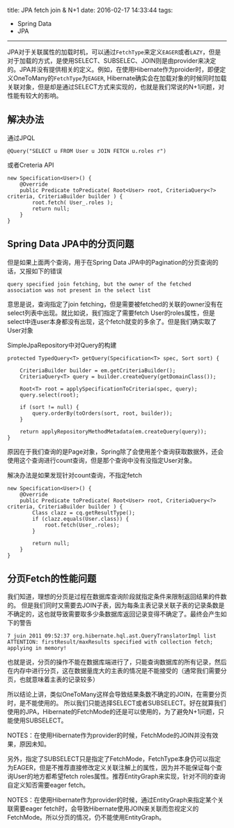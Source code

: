 title: JPA fetch join & N+1
date: 2016-02-17 14:33:44
tags:
- Spring Data
- JPA
---

JPA对于关联属性的加载时机，可以通过`FetchType`来定义`EAGER`或者`LAZY`，但是对于加载的方式，是使用SELECT、SUBSELEC、JOIN则是由provider来决定的。JPA并没有提供相关的定义。例如，在使用Hibernate作为proider时，即便定义OneToMany的`FetchType`为`EAGER`, Hibernate确实会在加载对象的时候同时加载关联对象，但是却是通过SELECT方式来实现的，也就是我们常说的N+1问题，对性能有较大的影响。

<!--more-->

## 解决办法

通过JPQL

```
@Query("SELECT u FROM User u JOIN FETCH u.roles r")
```

或者Creteria API

```
new Specification<User>() {
    @Override
    public Predicate toPredicate( Root<User> root, CriteriaQuery<?> criteria, CriteriaBuilder builder ) {
        root.fetch( User_.roles );
        return null;
    }
}
```

## Spring Data JPA中的分页问题

但是如果上面两个查询，用于在Spring Data JPA中的Pagination的分页查询的话，又报如下的错误

```
query specified join fetching, but the owner of the fetched association was not present in the select list
```

意思是说，查询指定了join fetching，但是需要被fetched的关联的owner没有在select列表中出现。就比如说，我们指定了需要fetch User的roles属性，但是select中连user本身都没有出现，这个fetch就变的多余了。但是我们确实取了User对象

SimpleJpaRepository中对Query的构建

```
protected TypedQuery<T> getQuery(Specification<T> spec, Sort sort) {

	CriteriaBuilder builder = em.getCriteriaBuilder();
	CriteriaQuery<T> query = builder.createQuery(getDomainClass());

	Root<T> root = applySpecificationToCriteria(spec, query);
	query.select(root);

	if (sort != null) {
		query.orderBy(toOrders(sort, root, builder));
	}

	return applyRepositoryMethodMetadata(em.createQuery(query));
}
```

原因在于我们查询的是Page对象，Spring除了会使用差个查询获取数据外，还会使用这个查询进行count查询，但是那个查询中没有没指定User对象。

解决办法是如果发现针对count查询，不指定fetch


```
new Specification<User>() {
    @Override
    public Predicate toPredicate( Root<User> root, CriteriaQuery<?> criteria, CriteriaBuilder builder ) {
    	Class clazz = cq.getResultType();
    	if (clazz.equals(User.class)) {
    		root.fetch(User_.roles);
    	}
        
        return null;
    }
}
```

## 分页Fetch的性能问题

我们知道，理想的分页是过程在数据库查询阶段就指定条件来限制返回结果的件数的。 但是我们同时又需要去JOIN子表，因为每条主表记录关联子表的记录条数是不确定的，这也就导致需要取多少条数据库返回记录变得不确定了。最终会产生如下的警告

```
7 juin 2011 09:52:37 org.hibernate.hql.ast.QueryTranslatorImpl list ATTENTION: firstResult/maxResults specified with collection fetch; applying in memory!
```

也就是说，分页的操作不能在数据库端进行了，只能查询数据库的所有记录，然后在内存中进行分页，这在数据量庞大的主表的情况是不能接受的（通常我们需要分页，也就意味着主表的记录较多）

所以结论上讲，类似OneToMany这样会导致结果条数不确定的JOIN，在需要分页时，是不能使用的。 所以我们只能选择SELECT或者SUBSELECT。好在就算我们使用的JPA，Hibernate的FetchMode的还是可以使用的，为了避免N+1问题，只能使用SUBSELECT。

NOTES：在使用Hibernate作为provider的时候，FetchMode的JOIN并没有效果，原因未知。

另外，指定了SUBSELECT只是指定了FetchMode，FetchType本身仍可以指定为EAGER，但是不推荐直接修改定义关联注解上的属性，因为并不能保证每个查询User的地方都希望fetch roles属性。推荐EntityGraph来实现，针对不同的查询自定义知否需要eager fetch。

NOTES：在使用Hibernate作为provider的时候，通过EntityGraph来指定某个关联需要eager fetch时，会导致Hibernate使用JOIN来关联而忽视定义的FetchMode。所以分页的情况，仍不能使用EntityGraph。


[DATAJPA-35]: https://jira.spring.io/browse/DATAJPA-35
[DATAJPA-278]: https://jira.spring.io/browse/DATAJPA-278
[org-hibernate-hql-ast-querytranslatorimpl-list-attention-firstresult-maxresults]: http://stackoverflow.com/questions/6258556/org-hibernate-hql-ast-querytranslatorimpl-list-attention-firstresult-maxresults